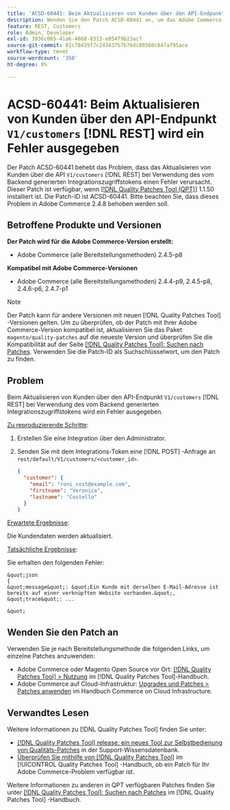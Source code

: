 ```yaml
---
title: 'ACSD-60441: Beim Aktualisieren von Kunden über den API-Endpunkt V1/Customers [!DNL REST] wird ein Fehler ausgegeben'
description: Wenden Sie den Patch ACSD-60441 an, um das Adobe Commerce-Problem zu beheben, bei dem bei der Aktualisierung von Kunden über die API V1/customer [!DNL REST] API bei der Verwendung des vom Backend generierten Integrationszugriffs-Tokens ein Fehler ausgegeben wird.
feature: REST, Customers
role: Admin, Developer
exl-id: 3936c065-41a6-4860-8313-e054f9b23ac7
source-git-commit: 81c78439f7c243437b7b76dc80560c847af95ace
workflow-type: tm+mt
source-wordcount: '358'
ht-degree: 0%

---
```


# ACSD-60441: Beim Aktualisieren von Kunden über den API-Endpunkt `V1/customers` [!DNL REST] wird ein Fehler ausgegeben

Der Patch ACSD-60441 behebt das Problem, dass das Aktualisieren von Kunden über die API `V1/customers` [!DNL REST] bei Verwendung des vom Backend generierten Integrationszugriffstokens einen Fehler verursacht. Dieser Patch ist verfügbar, wenn [[!DNL Quality Patches Tool (QPT)]](https://experienceleague.adobe.com/en/docs/commerce-knowledge-base/kb/announcements/commerce-announcements/magento-quality-patches-released-new-tool-to-self-serve-quality-patches) 1.1.50 installiert ist. Die Patch-ID ist ACSD-60441. Bitte beachten Sie, dass dieses Problem in Adobe Commerce 2.4.8 behoben werden soll.

## Betroffene Produkte und Versionen

**Der Patch wird für die Adobe Commerce-Version erstellt:**

* Adobe Commerce (alle Bereitstellungsmethoden) 2.4.5-p8

**Kompatibel mit Adobe Commerce-Versionen**

* Adobe Commerce (alle Bereitstellungsmethoden) 2.4.4-p9, 2.4.5-p8, 2.4.6-p6, 2.4.7-p1

>[!NOTE]
>
>Der Patch kann für andere Versionen mit neuen [!DNL Quality Patches Tool] -Versionen gelten. Um zu überprüfen, ob der Patch mit Ihrer Adobe Commerce-Version kompatibel ist, aktualisieren Sie das Paket `magento/quality-patches` auf die neueste Version und überprüfen Sie die Kompatibilität auf der Seite [[!DNL Quality Patches Tool]: Suchen nach Patches](https://experienceleague.adobe.com/tools/commerce-quality-patches/index.html). Verwenden Sie die Patch-ID als Suchschlüsselwort, um den Patch zu finden.

## Problem

Beim Aktualisieren von Kunden über den API-Endpunkt `V1/customers` [!DNL REST] bei Verwendung des vom Backend generierten Integrationszugriffstokens wird ein Fehler ausgegeben.

<u>Zu reproduzierende Schritte</u>:

1. Erstellen Sie eine Integration über den Administrator.
1. Senden Sie mit dem Integrations-Token eine [!DNL POST] -Anfrage an `rest/default/V1/customers/<customer_id>`.

   ```json
   {
     "customer": {
       "email": "roni_cost@example.com",
       "firstname": "Veronica",
       "lastname": "Costello"
     }
   }
   ```

<u>Erwartete Ergebnisse</u>:

Die Kundendaten werden aktualisiert.

<u>Tatsächliche Ergebnisse</u>:

Sie erhalten den folgenden Fehler:

    &quot;json
    {
    &quot;message&quot;: &quot;Ein Kunde mit derselben E-Mail-Adresse ist bereits auf einer verknüpften Website vorhanden.&quot;,
    &quot;trace&quot;: ...
    
    &quot;

## Wenden Sie den Patch an

Verwenden Sie je nach Bereitstellungsmethode die folgenden Links, um einzelne Patches anzuwenden:

* Adobe Commerce oder Magento Open Source vor Ort: [[!DNL Quality Patches Tool] > Nutzung](/help/tools/quality-patches-tool/usage.md) im [!DNL Quality Patches Tool]-Handbuch.
* Adobe Commerce auf Cloud-Infrastruktur: [Upgrades und Patches > Patches anwenden](https://experienceleague.adobe.com/docs/commerce-cloud-service/user-guide/develop/upgrade/apply-patches.html) im Handbuch Commerce on Cloud Infrastructure.

## Verwandtes Lesen

Weitere Informationen zu [!DNL Quality Patches Tool] finden Sie unter:

* [[!DNL Quality Patches Tool] release: ein neues Tool zur Selbstbedienung von Qualitäts-Patches](https://experienceleague.adobe.com/en/docs/commerce-knowledge-base/kb/announcements/commerce-announcements/magento-quality-patches-released-new-tool-to-self-serve-quality-patches) in der Support-Wissensdatenbank.
* [Überprüfen Sie mithilfe von  [!DNL Quality Patches Tool]](/help/tools/quality-patches-tool/patches-available-in-qpt/check-patch-for-magento-issue-with-magento-quality-patches.md) im [!UICONTROL Quality Patches Tool] -Handbuch, ob ein Patch für Ihr Adobe Commerce-Problem verfügbar ist.


Weitere Informationen zu anderen in QPT verfügbaren Patches finden Sie unter [[!DNL Quality Patches Tool]: Suchen nach Patches](https://experienceleague.adobe.com/tools/commerce-quality-patches/index.html) im [!DNL Quality Patches Tool] -Handbuch.
